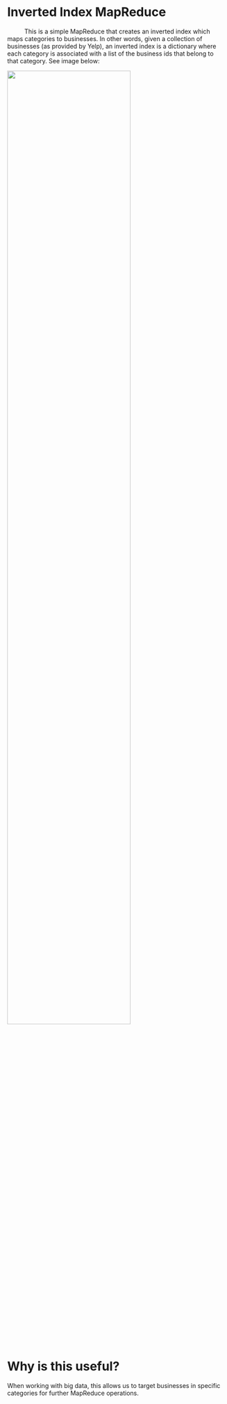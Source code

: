 # Inverted Index MapReduce

&nbsp;&nbsp;&nbsp;&nbsp;&nbsp;&nbsp;&nbsp;&nbsp;&nbsp;&nbsp;This is a simple MapReduce that creates an inverted index which maps categories to businesses. In other words, given a collection of businesses (as provided by Yelp), an inverted index is a dictionary where each category is associated with a list of the business ids that belong to that category. See image below:

<img src="https://i.imgur.com/RLzhgdr.png" width="75%" height="75%">

# Why is this useful?
When working with big data, this allows us to target businesses in specific categories for further MapReduce operations.
